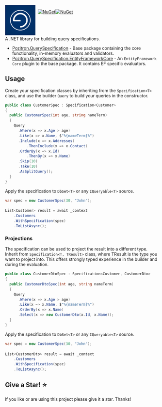 <img align="left" src="docs/pozitronlogo.png" width="100" height="100">

&nbsp; [![NuGet](https://img.shields.io/nuget/v/Pozitron.QuerySpecification.svg)](https://www.nuget.org/packages/Pozitron.QuerySpecification)[![NuGet](https://img.shields.io/nuget/dt/Pozitron.QuerySpecification.svg)](https://www.nuget.org/packages/Pozitron.QuerySpecification)

&nbsp;
---

A .NET library for building query specifications.
- [Pozitron.QuerySpecification](https://www.nuget.org/packages/Pozitron.QuerySpecification) - Base package containing the core functionality, in-memory evaluators and validators.
- [Pozitron.QuerySpecification.EntityFrameworkCore](https://www.nuget.org/packages/Pozitron.QuerySpecification.EntityFrameworkCore) - An `EntityFramework Core` plugin to the base package. It contains EF specific evaluators.

## Usage

Create your specification classes by inheriting from the `Specification<T>` class, and use the builder `Query` to build your queries in the constructor.

```csharp
public class CustomerSpec : Specification<Customer>
{
  public CustomerSpec(int age, string nameTerm)
  {
    Query
      .Where(x => x.Age > age)
      .Like(x => x.Name, $"%{nameTerm}%")
      .Include(x => x.Addresses)
          .ThenInclude(x => x.Contact)
      .OrderBy(x => x.Id)
          .ThenBy(x => x.Name)
      .Skip(10)
      .Take(10)
      .AsSplitQuery();
  }
}
```

Apply the specification to `DbSet<T>` or any `IQueryable<T>` source.

```csharp
var spec = new CustomerSpec(30, "John");

List<Customer> result = await _context
    .Customers
    .WithSpecification(spec)
    .ToListAsync();
```

### Projections

The specification can be used to project the result into a different type. Inherit from `Specification<T, TResult>` class, where TResult is the type you want to project into. This offers strongly typed experience in the builder and during the evaluation.

```csharp
public class CustomerDtoSpec : Specification<Customer, CustomerDto>
{
  public CustomerDtoSpec(int age, string nameTerm)
  {
    Query
      .Where(x => x.Age > age)
      .Like(x => x.Name, $"%{nameTerm}%")
      .OrderBy(x => x.Name)
      .Select(x => new CustomerDto(x.Id, x.Name));
  }
}
```

Apply the specification to `DbSet<T>` or any `IQueryable<T>` source.

```csharp
var spec = new CustomerSpec(30, "John");

List<CustomerDto> result = await _context
    .Customers
    .WithSpecification(spec)
    .ToListAsync();
```

## Give a Star! :star:
If you like or are using this project please give it a star. Thanks!
